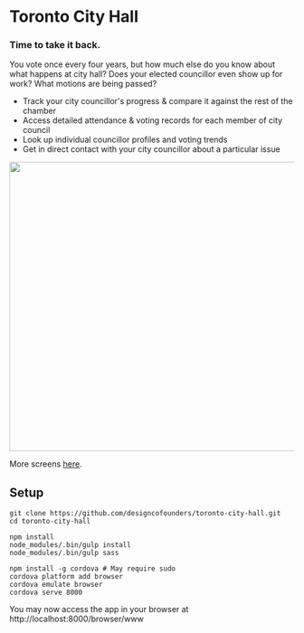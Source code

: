 # Toronto City Hall #
### Time to take it back. ###

You vote once every four years, but how much else do you know about what happens at city hall? Does your elected councillor even show up for work? What motions are being passed?

- Track your city councillor's progress & compare it against the rest of the chamber
- Access detailed attendance & voting records for each member of city council
- Look up individual councillor profiles and voting trends
- Get in direct contact with your city councillor about a particular issue

<img src="https://raw.githubusercontent.com/designcofounders/toronto-city-hall/master/screens/motion_list.png" width="512">

More screens [here](https://github.com/designcofounders/toronto-city-hall/tree/master/screens).

## Setup

```
git clone https://github.com/designcofounders/toronto-city-hall.git
cd toronto-city-hall

npm install
node_modules/.bin/gulp install
node_modules/.bin/gulp sass

npm install -g cordova # May require sudo
cordova platform add browser
cordova emulate browser
cordova serve 8000
```

You may now access the app in your browser at
http://localhost:8000/browser/www
